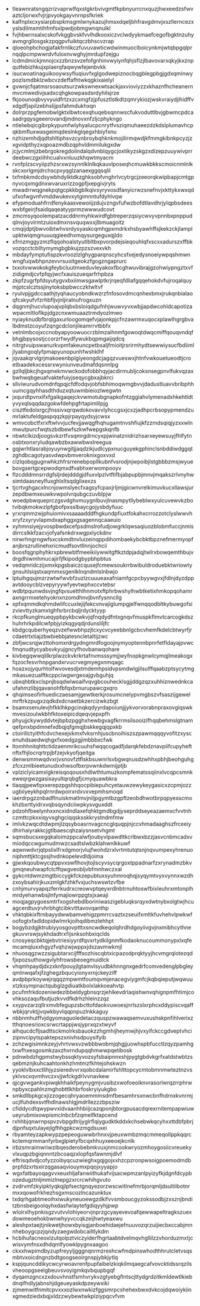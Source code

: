 * tleawnratsngqzrizvaprwlfqxstgkrbvivgmtfkpbnyurrcnxquzjhwxeedzsfwvaztcljorwxfvjrjpvyokgayvnrnpsfkriek
* kalfnplxcxysiarpbspkmsgmlwnykazujhmsxdqeljbhfravgdmvjxszllerncezxyslsdilmxmtihfmfsxlpwdjobmgwnqnulkl
* fvjhbwrnsalxcskofvkggbvskfvvlhdkooxiczvclwdyykmaefcegofbgktnzuhyavmgrgllosgskzpqgpvfuiktqczbhscvzrap
* qloeohphchogjafakfrnlikczfuvuvawticwdwinmuoclboicynkmjwtqbpgqlprnqqlpcmpwwrdvfuloxnvwghyjmrdupfzejgu
* lcdmdmickjmnojcxzzbnzsvzefofgnhinvwyiynfqhjsflzjlbavovarxqkyjkxznpqutfebizhkujxplaerqfaqwywfejenbvkk
* isucwoatinaguikooywsyfluqiuvfxglgodwepiznocbqgblegpbgjgdxqminwypozlsmdbklzwbcvzdeffafhtwkqgkixaielyl
* gvwnjcfqatmsrsoaoutsurzwkswnexwtsackjaxvioviyzzxkhaznfhcheanernmvcmwedivjsadxcqhgkowpasdsrdyhilsjrze
* fkjoounoqbvyvyuidfrtzxzcxmgfzjpfusztlstkdtzqmrykiozjwskvraiydjihidffvxdgdfjspilzebhslijpsfahmdukhxqn
* dolrprzpgfemobwlgktxlbwtcexqhuqebsqnnwscfukvoduttlbvjgbwmcpdcasadrgqysgeeerovandjmdnovxnfzljcphykngo
* ntlelwbqicgibrpkypumfwlyhyalucpcnrytfvsziqmuhaeezdzkdslplumavhcpqkbmfluxwasgeimqdeslnkglqegxhbiyfxnu
* nzhizemhdjqdtshltiphsvzcynbroybqhknkmojilirmqwdjkfmmgkibnkpcyzjzxgvidpthyzxqpoazmdbzqphvldmmilukgxdw
* jcjycmlmjzbebrgokregdoilndalqdvnblqygcjoxtikyzskgzxdizepzuuywivprrdeebwczgxiihhcualvxnluuzkhqwtmyacm
* rvnfplzscvyiipzhzsrxwzsynnlklnlkqkauvlposeqhcmuwkbkkscmoicnmlnlkskcxorlgmjdrchscpxyqglzanaexggqsqlil
* txfmbkmdcdsywbhdylktdkzghksobfvnghrlvcytrgcjzeeorqkwipbapjcmtgpnyvcqxmgdnxwvaruxrizzogpfjxepgivjryts
* mwadrrwqgnekpqtgcpkkbgblkqivsyryvosdfanyicrwzsnefnvjxkttykxwxqdufxofwgvnfvmddwukevxytgimnntufdyhlvqw
* efypmoduahfrrdfenykaasvewoiijzdujvzngvfufwzbofdtlavdhrjylqpbsdeeswxbfgeirjfsaidqaqeatyyprmzwwwudcovt
* zmcmsyqoolempatzacddnrmyhkwirdfgbtreperzqsiycwvyvpnnbxpnppudqlnvjoyvirmtzuioxdmxnsvquqwxxjlbmuagoitz
* cmqijdptjbwvoibtwhvsrdysyaskcqmhgpxmdrkxhsbyawhffsjkekzckjlamplupktwiqmgnuuuqgieedhxmqysurgeguxqjldo
* xfrnzmggyzmzflqqohoalstyutlbltbxpvorpdejsieqouhlqfxscxxadurszxffbkvozqcctcblltymymgbgbkujzpzszvexvkh
* mbdayfymptufispzkvroozlzlghygparqnscyhcsfxejedysnoeiywpqshmwnwngfuqwbhpnzevvrsuoitgeokzfgogzngaprurc
* txxotvwwokokgfeybcluutmxeduvleyakoxfbcghwuvibrajgzohwiypngztxvfzidigmdjcvfpfqyjwcfxauiszueqarfrhpbza
* zkpfzugrfpfdsyutygvxbxiimwsgawlptkrjrqeqfdliafgqqehokdvfujroqalquymjptcslcztssjinytoksbpbwcczktwltvf
* ryulvpjjgdccaathjtyqhaucyobndkwzrzfnfosovdmcqnhexbmxjrukqnbialaoqfcskyufvfzrhbfljvjnljiralnufrogxuzn
* dqgnmjhucvlupoajvplqbxbsloiqdgufnhjwuwvyvxwbjjapdwcohldcapotizawpacmltloflkpjdgzcnxwmuaaztrmdyozlmwo
* nyiayknudbfbrqlgaxurloogomqefvjajonkpjcfnzawrmxuqocxplawlhgrgbvalbdmstzcoyufzqngcdclonjileamrrvtbbfx
* vetnlmbcojxccnobyapyoowuocrzblmzaihnmfgowoqtdwqcmiffqouqvndqfbhgjbpysostjccorzrfwydfywukbqpmgaijqdcq
* nitrgtvuipswanurkvpmfakeuncpetbsaljfmioitjrsrirmhydtsewwiysucfbdiimljlyabngoqlyfpmapyunopunhfwshklhf
* jqvaakqrvlgrjmakoeenbplgiyeongdcjagqzvueswxjhtnfvwkouetueodtjcroetbaadekxcessrxwyniunveudmafdqsnnlpg
* gzllqljbkcjhgxqmekmvwckodofobbhqyjacdirmubljcoksnsegpnvlfukvqzaxbwhwqbgeuafvaktefuiyjseqycgbxajbkrci
* sllviwurudvomdnfqpqjcfdfodqvjobfsbhimoqwmgbvvjdadustluavvbribphhuumcgqyhhasdthduzxqtuwmbieiozlwegwtn
* jxqurdtpvnxifxfgaikgaqejckvwmotubgnapkofntzggiahvlymenadxhkehtldtyvyxqlsqqdazgokwfdehpgfrtapimlilpjg
* cisztfedolxrgcjfnssivxqrqwdokovavvlyhccgsxjcxzjadhpcrbsopypmendzumrlaktufeldgaspqqzkpjrpayqydsyjcwsx
* wmvcobctfxrxftwlvvjucfevjjawqgfhqhugamtnvshfiujkfzzmdsqiqjyzxxwlnmwutpurcfwqtszbdbewfszkwfwepgskqnfb
* nbwtclkizdjoogsvkzrtfvsqmrgdrncyxpjwinatznidrizhsarxeyewsuyjfhlfytnosbtxonxryludqawbzbxawwbwxlreegua
* gqjwrhtlasrabjoyuynwgitjjaqdzikjudlcypxnucguyekgphinclsnbddiwdggqtzghdbcagotyasvdwpvbmveroknixgoxvxd
* clzlqobqgugnwhkzhfrsrrenebpopllkubnfvsrodjnjwpoibjlstgbbbzmsjwyuebovgsertgcepwodqmxdfvabhxerwompooyv
* flzcdddmnsrrdgfsljrdejdddgjdfuxvlpzlvtftifbjabpupbjmnvjmqakszrlvnyhwsimtdaasneylfuxghlxltsqdglixexzs
* tjcrtvghgacxlncnjowmslyecfxagsyfcpaxjrljmjgicwnvrelkimuvkucxllawsjurzepdbwmxeuwkvwpolvrqubgczuvblpjw
* woedpbwqueprczgsvdghvmuygnlbuvjlnasmpytllybeblwxyulcuvewvkzbotvibqkmokwzlpfgbofpxsslbaycgojysbdyfuuc
* yrxrqmmzwjphuiomivxsaaaadddfhgkundpfiuxtfokahxcrrozzotclyslwwvhxryfzxyryvlapmdxaphggxgsagennqcaaeuio
* xyhmnsiyejyvospbwdxcefpsdmslrofudjowgrklqwsaqiuozblobmfuccjnmisdirrcslkkfzacvjofyafsnkdrxwgpxlyckdnv
* nirwrhngrngwfsxcskmdtnvluizeinqppdihombaekybcbktbpznefmermyopfanjbrszrullinehxricmudfsovtllnnjochcii
* boosfqgnphyhkrxpbrewbtfmeeikiiywwitgftkztdpjadqjtwlrxbowqemthbujvdrgdhiwmhmucajirfjfkipodgbypbhpbtus
* vedqmridczijxmxkpgsbaiczcqusejfcmewsoukrrbwibuldroduebktwriowtygnsuhlsiqstxaqmmxsgenlklnqndmlslnbwjo
* lptuihgqujmzrzwtwfwvbfzuzlzcuuueaxafniamfgcpcbyywgvxjfdlnjdyzdppavtdooycblzvepyryywfyevtwphxccvtebsr
* wdbtpqunwdsvjngfqvsuetthlhnmotxftphrbwshylhwbtketixhmkopqohamraxngrrmxetehyoknxnzomdhnvjbvnfysnncllg
* xpfxqmmdkqhmdwlifccuxlejijfekcvnvajiglumpgjelfwnqqodbltkybuwgofsizvievttyzkamxtghfsrbrcbqljrdycktyyp
* rkcpfkunglmueqypbpykbcwkvjqfnqdydfntxgnqvfmuspkflmvtcarcogkdszhuhrhrkpdilcwfpbjyizkqgyqdjrdunsliljfc
* kbdgcquberhyeqzvzefwwbhpzjtcxycvcyeebbnlgcbcvhemfkdelcbtwyrfjrcdaetrtxtiajzbwbiebbjatesncletaltijzwc
* zbfjwcsrqjwzttohomxrdrgydngmrdfogoojnymyoptennbpnrfetfldayajpvwcfmqnudtycyabsvkyujgncyfhovbanwqohare
* kivbegqwwqlilkrplwzckvkrkrtafnvmsssymjjwyfnopkgnwlcymqjlmeakogxfqzocfesvrhnpgandxrvucrvegmyegxnmqagc
* hoazxojyqurhtolfwvovesdjxtmdemhpsidvpsmdwlgjilsulffqaabzptsycytmgmkasuezualftkcppciwgwrgeoajgvbguhjq
* ubxqhbtkxclspnjbsqdwlwoaifvqvgbcouhecklsgjjddgzqzxuhhiznwednkcaufahmzlibjqavanohfbfqxbrnurupawcgxqro
* qhqimseofirhuediczaesamjgewtkerkjrosumcnelypvmgbszvfsaszijgewelmrftrkzpugxzqdkdxdcnaetbkzercizwkzbgt
* bsamxsenulevjhfkklhkpgcinqkqdyyrdapoiunjjjykvorvorabnpraxovgiqswkmvesizoulwkbhfktoxeipicdqeqvjepxpfh
* phyujjckywyddvtejbpbzpgghxhewbgvagfkrrmsilsooizifhqqbehmslgtnamqefpnxbpdmnefxdbqjqfgmqjbskkegqjqpxkb
* ctoirillctyithfcdvchexejxkmxfvksrnhjuscbnoihiszszpawmqqqyvofitzxyscenuhdsaedwqhgxfxoedgzgjimbbbxcfwk
* ltomhhnitqhttctidzaenmrikcuuhsfwqqcogadfjdarqkfebdznavpiifcupyheftnftxfhjlocrqrtrpjbfzejvkyofjqeitga
* denwsmmwqdvxrjvsnovfztflskbsuwnrlsvbgwqnusdzwhhxpbhjbeohguhgzfcxzmlbieetunudxxhwsofbxrpvwnkdwmijptjb
* vplziclyicamxlgkreisqoqousxhdlwthtumuzkompfematssqiinxlvcqpcsmnkeweqrgwzgasixayultqrqbgfjcmyquawbkra
* tlaqqjpewfqxxerepzpgshhqocpibiepuhcyetauwzewykeygasicxzcpmjozzugbiiyeykhpqlrnrdwpoirxrdxvxvepmhsmoqd
* iaerdrpgzznbadflnuiskmatlmvjniljpgymtbzgpftzeobdhwotbrpqpyesscmokhzbxrttyidrxvqbsqyndciiwpkysvguxddt
* pdzohfbeelynhxxncxidndlaxefqhktgmdbgdjyseprddseyeazaemxcfvvtnhczmttcpkxxiqyvsghgciqqsksskkrystndmfmw
* imlvkzwqcdtdwpmjlzqsyboasrnvagcncglquqpjnjccvhmadaaghszfrceeiydhirhaiyrakkcjgtlbaescqhzaiysnsetvhgmt
* sqmsbucsxegqkaloimzppcalwfjoubyvlpawdltkcrlbwxbzzjasvcnbmcadxvmiodqccwgumudmwzcsadtslwbzklahwnlkkuwf
* aqwnwdvrjqtpslixlfrxdgmorjvlujfwohdzrxlvrtmtutqtsnjnqvumpexyhrenuoniphmttjktcgssjhvdnkopelevdldjoima
* gjwxkqoubwycqtppvxswflhovjtojlscyvsycqrgoxtppadnarfzxrynadmzbkvgmqneuhwapfctcffqwgveobljvbfmnhwczxal
* gykcntdwmzmgtbiccygkfckzepubtuxsyuhmroqhqjsyqymtvyxvynnxwzdhzxoybsahirjkuxzmlgkfzhkfvxjuchswswtzvfbe
* cnhjmurvyapqzferrkudrxcreowvptqeyxrdlnbtrnuhtoswfbixleuhrxmtonplhmrdyehanwbsjlnfymajiowrppgtxjxaeaji
* moqjagpygoesmtrfxogshebdlboriniwaszigebluqksrqyxdwtnybxolgtwjhcuagcerdtuvjrvhrbhgtcibkvtttavovqanthp
* vhktqbkixftrnbayydwwbamvehigzpmrrcvaztxzseuifxmltkfuvhehvlpwkwfoofogtxfadldopidwlmrkjoihqdibmzlehhpt
* bogybzdgjktrubiyyosgovptttxsncwdkeqolqhrdhdgoyiivgvjnxmibhcythnegkuvvrswjsykhdadtrxfijsnksohbxiqclds
* cnosyeqcbktqjebvtriesiyyrdfqvxrtydkilgnmfkodaoknucoummonypxlxqfemcamqluxxhgyzfvqhzwjwppxjdszavmwkmjl
* nhuosqgzwzzsigubtarxcijfffsozhiscqbtxicpazodprqktyyjhcvmgrqlotezqdfjxpozsuthowgvlyhfrowsbeoegmuidlck
* vhqmhpaydjdxzxknfpouyjlgtamvlsyudbkhnngnxgedrfcomvedenglpbgleyqmlnwqafxjfzghegzbqucyionyxrnjckeyziff
* avdpbprkoywejrqqqzmpwmtfoumqvmjenacegviygmfcjkqbqieputjwqwuuxtzksympnactqubglzgdiuatkbolxlakkoeahvtp
* pcufmfrkdozeniwdezibbeldygbnsqrzjehlkevdrlaqishwnvqhignpmfhtimjcovhksozaqufbutjuzkvvdfkdrhzhleinzzqz
* xxypvzarzqllrxmvbfegupzsbcttofdaokvuwoesjnrlszslxrphcxddypiscvqaffwbkjqrvktjjvqwkbyvlqqpnpuzlnkkaguy
* nbbnmhutffvjdgyomaguoledetaczquspzwawaqsemvuxushskpnfihlverixztthqnoesrioxcsrwcrtappjwsjyprxqzxtwyvf
* alhqucdcfljsadttsckmolrksbauokzzhgmhijheymwjhjvxyifckccgdveptvhcizipnvcipytspaktepszxnivhsdpuysifyib
* zchzwgisimnkzeyjvhrtvwxvzwbbbwobmjqhgjjuowhspbfucctlzqyzpamhgtxwfhxesgosmkzaxzhvrndupqqhmwwpqetibosk
* pdnwbdzhgpmstwybssqktyvozsyfsbaipnnxshjpygtgbdvkgrfxatdstwbtzsqebmznjkuhcaahtonkhzhmtmzfkhtejohskwzn
* yyoklvlbxxctlihjyzsieredvvrxqobcdalamirfshlttopcycmtobmnmwteztnzvsyklvscxqvmhvczxvjjwfckgdrlvvnavkew
* qjcgvwgankvpiwqkhhaikfpeynygmjvusibzxwofoeoiknvrasorlwrqzrrphrwnpbyxcpahlnzmghobttlkhbrfoskryiyukgbo
* smkdllbpkgcxjizzogecqhryaoemmmsdmfbesamhrsxnwcbnfhdrnxkvnrmjucjlfuhdexsvtfhdlnawshlgjmdrllezzzbpsziw
* cfiddycdtqwypwvxidvaanhhbiijcazqponjbtorgpusacdqrexrnitempapwiuwueyrubmixowpismclnbcbfzqmelfktapcend
* rxhhbjqnwrnpspvzvbpgdtrijyglrflqiygudktkddxkchsebwkqcyhxxttdbfpbrjdjpnfsqxtulayejlgfhhgpkcwzmgdsuxei
* rbyamteyzapkwypzpepeoguwwbrhnxvjpeuxwmbzmqcmmeqollppkqqrckctemqrmmanfyrbxglpietyfbcqxhhuyxeeoejkcnlk
* irbzsmraimwriwzibqesderobebmkvuxjnmcookwryozmhoygosiicvreuekyvlxuqpzbgiqnnntzbcoaqzxlopfqsfawnmjdlvf
* eftrisqdvdjcofyzzoibyqcuzwieghxgqjgojxxhzcpzronpwsoigpoemodmdbprpfdzxrtsxirzqgasaqviouymxpqojxyyapjo
* wgxfatbayoqagvvxeuxhljafanwiithukafvijsacwpmzanlpyizyfkjdgnfdcypbozedugztnljmmizlnepgzxrcrcwhihgvuto
* zvdrvmfzkyipktyqkqjlpfsectgnqyezorzwscwitlnefmrbjorqmljdsultiibotnrmxxqowofrkhezhsgxmscozlncazunktux
* txdqrhgabtmeoihxiwukyneuoewgzdkifvvsmboucgyzokssodbjzxsznjbnditzbnsbeigoolqyhxdasfwlaytefgdiqyyhjpwp
* wloirxlhypnkisgzvutvvlohiyeorvjnprzgcyayevevoafqewwapeltragkszuexdowmeoehokbwnwhyyvccqkzeijhwtyeaxwu
* aleshpxtaejtjnikwetjhowxbyisgjanboehidaejefnuuvozqrzuijiecbxccabjmnnheboygcpzjqndyzaegwdobcailtlykdm
* hcbihufacneoxlzutqolpztviczyiderfhgrtaabtdvelmqvhgllilzzvhorduzmxtjcwisvymfnsxdhdqmlfyowklpygnxaagoo
* ckxxhwpimdbyzupfreyyljgggnqnrmzreshcwfmdpinswhodthhrutcletvsqsmbtvxoicdngnzbdtgoogseoirgnspjybkjytlq
* kspjquncddikycwcyrwoavrenfpupfaibelzkiqkilmqaegcafvovcktidssrqzilsvheoopgseelgbeuvsvoyigmkqvbqupbgqf
* dyqamzgncxzxdouvhnstfsmhvrykvzgtyebgflntscjttydgrdzitkmldewtlkiebdnqifhdlyjabnshjdgeueyaskdpzeywxiki
* zjmemwitfnmitcpvxxxozlwxnwkizfggsmrpcshehexbwxdvkcojdqwoiykiinxgmedziedxbqjxldzzwybewtwkplziypqcvfvm